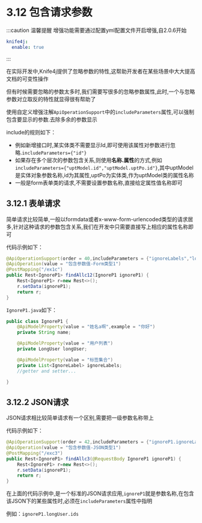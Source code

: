 # 3.12 包含请求参数

:::caution 温馨提醒
增强功能需要通过配置yml配置文件开启增强,自2.0.6开始
```yml
knife4j:
  enable: true
```
:::

在实际开发中,Knife4j提供了忽略参数的特性,这帮助开发者在某些场景中大大提高文档的可变性操作

但有时候需要忽略的参数太多时,我们需要写很多的忽略参数属性,此时,一个与忽略参数对立取反的特性就显得很有帮助了

使用自定义增强注解`ApiOperationSupport`中的`includeParameters`属性,可以强制包含要显示的参数.去除多余的参数显示

include的规则如下：

- 例如新增接口时,某实体类不需要显示Id,即可使用该属性对参数进行忽略.`includeParameters={"id"}`
- 如果存在多个层次的参数包含关系,则使用**名称.属性**的方式,例如 `includeParameters={"uptModel.id","uptModel.uptPo.id"}`,其中uptModel是实体对象参数名称,id为其属性,uptPo为实体类,作为uptModel类的属性名称
- 一般是form表单类的请求,不需要设置参数名称,直接给定属性值名称即可


## 3.12.1 表单请求

简单请求比较简单,一般以formdata或者x-www-form-urlencoded类型的请求居多,针对这种请求的参数包含关系,我们在开发中只需要直接写上相应的属性名称即可

代码示例如下：

```java
@ApiOperationSupport(order = 40,includeParameters = {"ignoreLabels","longUser.ids"})
@ApiOperation(value = "包含参数值-Form类型1")
@PostMapping("/ex1c")
public Rest<IgnoreP1> findAllc12(IgnoreP1 ignoreP1) {
    Rest<IgnoreP1> r=new Rest<>();
    r.setData(ignoreP1);
    return r;
}
```

`IgnoreP1.java`如下：
```java
public class IgnoreP1 {
    @ApiModelProperty(value = "姓名a啊",example = "你好")
    private String name;

    @ApiModelProperty(value = "用户列表")
    private LongUser longUser;

    @ApiModelProperty(value = "标签集合")
    private List<IgnoreLabel> ignoreLabels;
    //getter and setter...

}
```


## 3.12.2 JSON请求

JSON请求相比较简单请求有一个区别,需要把一级参数名称带上

代码示例如下：
```java
@ApiOperationSupport(order = 42,includeParameters = {"ignoreP1.ignoreLabels.code","ignoreP1.longUser.ids"})
@ApiOperation(value = "包含参数值-JSON类型1")
@PostMapping("/exc3")
public Rest<IgnoreP1> findAllc3(@RequestBody IgnoreP1 ignoreP1) {
    Rest<IgnoreP1> r=new Rest<>();
    r.setData(ignoreP1);
    return r;
}
```

在上面的代码示例中,是一个标准的JSON请求应用,`ignoreP1`就是参数名称,在包含该JSON下的某些属性时,必须在`includeParameters`属性中指明

例如：`ignoreP1.longUser.ids`


 
 
 